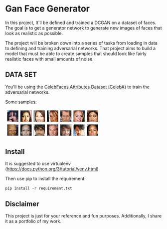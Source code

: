 # Gan Face Generator
In this project, It'll be defined and trained a DCGAN on a dataset of faces. The goal is to get a generator network to generate new images of faces that look as realistic as possible.

The project will be broken down into a series of tasks from loading in data to defining and training adversarial networks. That project aims to build a model that must be able to create samples that should look like fairly realistic faces with small amounts of noise.



DATA SET
--------

You'll be using the [CelebFaces Attributes Dataset (CelebA)](http://mmlab.ie.cuhk.edu.hk/projects/CelebA.html) to train the adversarial networks.

Some samples:

<img src='assets/processed_face_data.png' width=60% />



Install
--------

It is suggested to use virtualenv (https://docs.python.org/3/tutorial/venv.html)

Then use pip to install the requirement:

```
pip install -r requirement.txt
```

Disclaimer
--------

This project is just for your reference and fun purposes. Additionally, I share it as a portfolio of my work.
